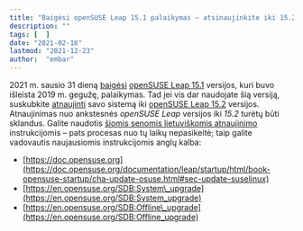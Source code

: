 ```yaml
---
title: "Baigėsi openSUSE Leap 15.1 palaikymas – atsinaujinkite iki 15.2"
description: ""
tags: [  ]
date: "2021-02-16"
lastmod: "2021-12-23"
author:  "embar"
---
```

2021 m. sausio 31 dieną [baigėsi](https://lists.opensuse.org/archives/list/security-announce@lists.opensuse.org/thread/WTRFFZBITYZ7AJP45W3EUMP3ODMX4BV7/) [openSUSE Leap 15.1](index.php/2-skelbimai/262-pasirode-opensuse-leap-15-1) versijos, kuri buvo išleista 2019 m. gegužę, palaikymas. Tad jei vis dar naudojate šią versiją, suskubkite [atnaujinti](index.php/pamokos/diegimas/197) savo sistemą iki [openSUSE Leap 15.2](index.php/22-opensuseivykiai/276-ko-naujo-tiketis-opensuse-leap-15-2-versijoje) versijos. Atnaujinimas nuo ankstesnės _openSUSE Leap_ versijos iki _15.2_ turėtų būti sklandus. Galite naudotis [šiomis senomis lietuviškomis atnaujinimo ](index.php/pamokos/diegimas/197)instrukcijomis – pats procesas nuo tų laikų nepasikeitė; taip galite vadovautis naujausiomis instrukcijomis anglų kalba:

*   [https://doc.opensuse.org](https://doc.opensuse.org/documentation/leap/startup/html/book-opensuse-startup/cha-update-osuse.html#sec-update-suselinux)
*   [https://en.opensuse.org/SDB:System\_upgrade](https://en.opensuse.org/SDB:System_upgrade)
*   [https://en.opensuse.org/SDB:Offline\_upgrade](https://en.opensuse.org/SDB:Offline_upgrade)
